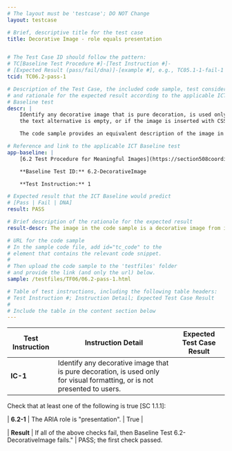 ```yaml
---
# The layout must be 'testcase'; DO NOT Change
layout: testcase

# Brief, descriptive title for the test case
title: Decorative Image - role equals presentation


# The Test Case ID should follow the pattern:
# TC[Baseline Test Procedure #]-[Test Instruction #]-
# [Expected Result (pass/fail/dna)]-[example #], e.g., TC05.1-1-fail-1
tcid: TC06.2-pass-1

# Description of the Test Case, the included code sample, test considerations,
# and rationale for the expected result according to the applicable ICT
# Baseline test
descr: |
    Identify any decorative image that is pure decoration, is used only for visual formatting, or is not presented to users. Check if the aria role is "none", "presentation", the aria-hidden is set to true,
    the text alternative is empty, or if the image is inserted with CSS.

    The code sample provides an equivalent description of the image in a <code>role = "presentation"</code> attribute. Assistive Technologies should ignore the presence of the image, which is why a successful test should identify a PASS against Baseline 6.2 Decorative Images.

# Reference and link to the applicable ICT Baseline test
app-baseline: |
    [6.2 Test Procedure for Meaningful Images](https://section508coordinators.github.io/ICTTestingBaseline/06Images.html#62-test-procedure-for-decorative-images)

    **Baseline Test ID:** 6.2-DecorativeImage

    **Test Instruction:** 1

# Expected result that the ICT Baseline would predict
# [Pass | Fail | DNA]
result: PASS

# Brief description of the rationale for the expected result
result-descr: The image in the code sample is a decorative image from its <code>role="presentation"</code> attribute.

# URL for the code sample
# In the sample code file, add id="tc_code" to the
# element that contains the relevant code snippet.
#
# Then upload the code sample to the 'testfiles' folder
# and provide the link (and only the url) below.
sample: /testfiles/TF06/06.2-pass-1.html

# Table of test instructions, including the following table headers:
# Test Instruction #; Instruction Detail; Expected Test Case Result
#
# Include the table in the content section below
---
```

| Test Instruction | Instruction Detail | Expected Test Case Result |
|------------------|--------------------|---------------------------|
| **IC-1** | Identify any decorative image that is pure decoration, is used only for visual formatting, or is not presented to users. |

Check that at least one of the following is true [SC 1.1.1]:

| **6.2-1** | The ARIA role is "presentation". | True |

| **Result** | If all of the above checks fail, then Baseline Test 6.2-DecorativeImage fails." | PASS; the first check passed.
